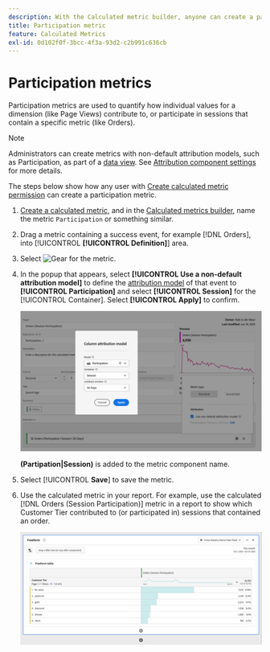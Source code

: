 ```yaml
---
description: With the Calculated metric builder, anyone can create a participation metric.
title: Participation metric
feature: Calculated Metrics
exl-id: 0d102f0f-3bcc-4f3a-93d2-c2b991c636cb
---
```

# Participation metrics

Participation metrics are used to quantify how individual values for a dimension (like Page Views) contribute to, or participate in sessions that contain a specific metric (like Orders).

>[!NOTE]
>
>Administrators can create metrics with non-default attribution models, such as Participation, as part of a [data view](https://experienceleague.adobe.com/en/docs/analytics-platform/using/cja-dataviews/data-views). See [Attribution component settings](../../../data-views/component-settings/attribution.md) for more details.

The steps below show how any user with [Create calculated metric permission](/help/technotes//access-control.md#user-level-access) can create a participation metric.

1. [Create a calculated metric](cm-workflow.md), and in the [Calculated metrics builder](cm-build-metrics.md), name the metric `Participation` or something similar.
1. Drag a metric containing a success event, for example [!DNL Orders], into [!UICONTROL **[!UICONTROL Definition]**] area.
1. Select ![Gear](https://spectrum.adobe.com/static/icons/workflow_18/Smock_Settings_18_N.svg) for the metric. 
1. In the popup that appears, select **[!UICONTROL Use a non-default attribution model]** to define the [attribution model](/help/components/calc-metrics/cm-workflow/m-metric-type-alloc.md) of that event to **[!UICONTROL Participation]** and select **[!UICONTROL Session]** for the [!UICONTROL Container]. Select **[!UICONTROL Apply]** to confirm.


    ![Column attribution model popup showing Participation selected as the model  and Session selected for Lookback window.](assets/participation-setup.png)

    **(Partipation|Session)** is added to the metric component name. 

  

1. Select [!UICONTROL **Save**] to save the metric.
1. Use the calculated metric in your report. For example, use the calculated [!DNL Orders (Session Participation)] metric in a report to show which Customer Tier contributed to (or participated in) sessions that contained an order.

    ![Freeform table showing Customer Tier and Orders.](assets/participation-pages-customer-tier.png)
